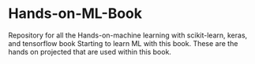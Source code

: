 # Hands-on-ML-Book
Repository for all the Hands-on-machine learning with scikit-learn, keras, and tensorflow book
Starting to learn ML with this book. These are the hands on projected that are used within this book.
